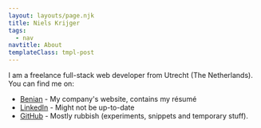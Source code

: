```yaml
---
layout: layouts/page.njk
title: Niels Krijger
tags:
  - nav
navtitle: About
templateClass: tmpl-post
---
```


I am a freelance full-stack web developer from Utrecht (The Netherlands). You can find me on:

- [Benian](https://benian.nl) - My company's website, contains my résumé
- [LinkedIn](https://www.linkedin.com/in/nielskrijger) - Might not be up-to-date
- [GitHub](https://github.com/nielskrijger) - Mostly rubbish (experiments, snippets and temporary stuff).
